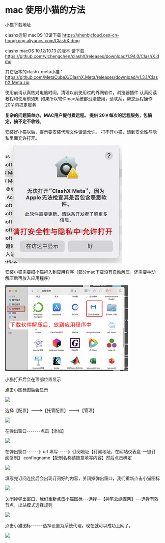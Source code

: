 # mac 使用小猫的方法

小猫下载地址

clashx适配 macOS 13请下载   https://shenbicloud.oss-cn-hongkong.aliyuncs.com/ClashX.dmg

clashx macOS 10.12/10.13 的版本 请下载 https://github.com/yichengchen/clashX/releases/download/1.94.0/ClashX.dmg

其它版本的clashx.meta小猫：https://github.com/MetaCubeX/ClashX.Meta/releases/download/v1.3.1/ClashX.Meta.zip

使用前请认真核对电脑时间，清理以前使用过的外网软件，浏览器插件
认真阅读教程和使用前须知
如果所以软件mac系统都没法使用，请联系，帮您远程操作20￥包搞定服务

**复杂的问题简单办，MAC用户提付费远程。
提供 20￥每次的远程服务，包搞定，搞不定不收钱。**

安装好小猫以后，提示要安装代理文件请请允许。
打不开小猫，请到安全性与隐私里面充许打开。


![](../images/mac/20044.jpg)




安装小猫需要把小猫拖入到应用程序（部分mac下载没有自动解压，还需要手动解压后再放入应用程序）

![](../images/mac/20240527144101.jpg)

小猫打开后会在顶部位置显示

点击小图标图后会显示

![](https://btflycloud.oss-cn-hongkong.aliyuncs.com/images/clashx/1.png)


选择【配置】--->【托管配置】--->【管理】

![](https://btflycloud.oss-cn-hongkong.aliyuncs.com/images/clashx/2.png)


在弹出窗口-------点击【添加】

![](https://btflycloud.oss-cn-hongkong.aliyuncs.com/images/clashx/3.png)


在弹出窗口------》url 填写-----》订阅地址【订阅地址，在网站仪表盘-一键订阅复制】
confingname【配制名称请随意填写内容】然后点击确定

![](https://btflycloud.oss-cn-hongkong.aliyuncs.com/images/clashx/4.png)



填写完订阅连接后会出现订阅好的内容，关闭掉弹出窗口，我们重新点击小猫图标



![](https://btflycloud.oss-cn-hongkong.aliyuncs.com/images/clashx/5.png)




关闭掉弹出窗口，我们重新点击小猫图标---选择--【神笔云蝴蝶网】---选择有效节点，出站模式选择规则

![](https://btflycloud.oss-cn-hongkong.aliyuncs.com/images/clashx/6.png)




点击小猫图标------选择设置为系统代理，现在就可以成功上网了。


![](https://btflycloud.oss-cn-hongkong.aliyuncs.com/images/clashx/7.png)